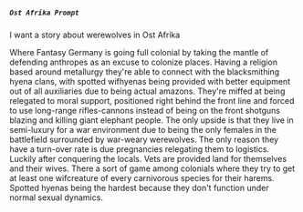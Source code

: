 ##### `Ost Afrika Prompt`
I want a story about werewolves in Ost Afrika

Where Fantasy Germany is going full colonial by taking the mantle of defending anthropes as an excuse to colonize places.
Having a religion based around metallurgy they're able to connect with the blacksmithing hyena clans, with spotted wifhyenas being provided with better equipment out of all auxiliaries due to being actual amazons.
They're miffed at being relegated to moral support, positioned right behind the front line and forced to use long-range rifles-cannons instead of being on the front shotguns blazing and killing giant elephant people.
The only upside is that they live in semi-luxury for a war environment due to being the only females in the battlefield surrounded by war-weary werewolves. The only reason they have a turn-over rate is due pregnancies relegating them to logistics.
Luckily after conquering the locals. Vets are provided land for themselves and their wives.
There a sort of game among colonials where they try to get at least one wifcreature of every carnivorous species for their harems. Spotted hyenas being the hardest because they don't function under normal sexual dynamics.